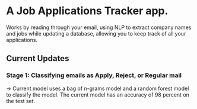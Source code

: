 # A Job Applications Tracker app.

Works by reading through your email, using NLP to extract company names and jobs while updating a database, allowing you to keep track of all your applications.

## Current Updates
### Stage 1: Classifying emails as Apply, Reject, or Regular mail
-> Current model uses a bag of n-grams model and a random forest model to classify the model. The current model has an accuracy of 98 percent on the test set.
